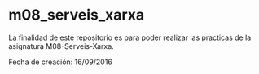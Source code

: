 # m08_serveis_xarxa
La finalidad de este repositorio es para poder realizar las practicas de la asignatura M08-Serveis-Xarxa.

Fecha de creación: 16/09/2016
